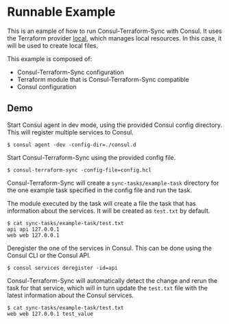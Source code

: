 
# Runnable Example
This is an eample of how to run Consul-Terraform-Sync with Consul. It uses the Terraform provider [local](https://registry.terraform.io/providers/hashicorp/local/latest), which manages local resources. In this case, it will be used to create local files.

This example is composed of:
- Consul-Terraform-Sync configuration
- Terraform module that is Consul-Terraform-Sync compatible
- Consul configuration

## Demo

Start Consul agent in dev mode, using the provided Consul config directory. This will register multiple services to Consul.

```
$ consul agent -dev -config-dir=./consul.d
```

Start Consul-Terraform-Sync using the provided config file.
```
$ consul-terraform-sync -config-file=config.hcl
```

Consul-Terraform-Sync will create a `sync-tasks/example-task` directory for the one example task specified in the config file and run the task.

The module executed by the task will create a file the task that has information about the services. It will be created as `test.txt` by default.
```
$ cat sync-tasks/example-task/test.txt
api api 127.0.0.1
web web 127.0.0.1
```

Deregister the one of the services in Consul. This can be done using the Consul CLI or the Consul API.
```
$ consul services deregister -id=api
```

Consul-Terraform-Sync will automatically detect the change and rerun the task for that service, which will in turn update the `test.txt` file with the latest information about the Consul services.
```
$ cat sync-tasks/example-task/test.txt
web web 127.0.0.1 test_value
```
